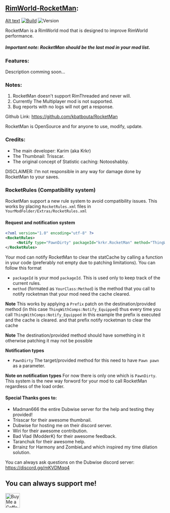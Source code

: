 ## <a href="https://steamcommunity.com/sharedfiles/filedetails/?id=2479389928&searchtext=">RimWorld-RocketMan</a>:
[Alt text](/master/Textures/RocketMan/UI/rocketman_main.pngimg.jpg?raw=true "Optional Title")
[![Build](https://github.com/kbatbouta/RimWorld-RocketMan/actions/workflows/main.yml/badge.svg)](https://github.com/kbatbouta/RimWorld-RocketMan/actions/workflows/main.yml) ![Version](https://img.shields.io/badge/Rimworld-1.2-brightgreen.svg)

RocketMan is a RimWorld mod that is designed to improve RimWorld performance.

##### Important note: RocketMan should be the last mod in your mod list.

### Features:

Description comming soon...

### Notes: 

1. RocketMan doesn't support RimThreaded and never will.
2. Currently The Multiplayer mod is not supported.
3. Bug reports with no logs will not get a response.

Github Link: https://github.com/kbatbouta/RocketMan

RocketMan is OpenSource and for anyone to use, modify, update.

### Credits: 

* The main developer: Karim (aka Krkr)
* The Thumbnail: Trisscar.
* The original concept of Statistic caching: Notooshabby.

DISCLAIMER: I’m not responsible in any way for damage done by RocketMan to your saves. 

### RocketRules (Compatibility system)

RocketMan support a new rule system to avoid compatibility issues.
This works by placing `RocketRules.xml` files in `YourModFolder/Extras/RocketRules.xml`

#### Request and notification system
```xml
<?xml version="1.0" encoding="utf-8" ?>
<RocketRules>
     <Notify type="PawnDirty" packageId="krkr.RocketMan" method="ThingWithComps:Notify_Equipped"/>
</RocketRules>
```
Your mod can notify RocketMan to clear the statCache by calling a function in your code (preferably not empty due to patching limitations). You can follow this format
* `packageId` is your mod `packageId`. This is used only to keep track of the current rules.
* `method` (formated as `YourClass:Method`) is the method that you call to notify rocketman that your mod need the cache cleared.

**Note** This works by applying a `Prefix` patch on the destination/provided method (in this case `ThingWithComps:Notify_Equipped`) thus every time you call `ThingWithComps:Notify_Equipped` in this example the prefix is executed and the cache is cleared.
and that prefix notify rocketman to clear the cache

**Note** The destination/provided method should have something in it otherwise patching it may not be possible

**Notification types**
* `PawnDirty` The target/provided method for this need to have `Pawn pawn` as a parameter. 

**Note on notification types** For now there is only one which is `PawnDirty`. This system is the new way forword for your mod to call RocketMan regardless of the load order.

#### Special Thanks goes to:

* Madman666 the entire Dubwise server for the help and testing they provided!
* Trisscar for their awesome thumbnail.
* Dubwise for hosting me on their discord server.
* Wiri for their awesome contribution.
* Bad Vlad (ModderK) for their awesome feedback.
* Taranchuk for their awesome help.
* Brrainz for Harmony and ZombieLand which inspired my time dilation solution.

You can always ask questions on the Dubwise discord server: https://discord.gg/mKVDMqq4

## You can always support me!
<a href='https://ko-fi.com/karimbat' target='_blank'><img height='35' style='border:0px;height:46px;' src='https://az743702.vo.msecnd.net/cdn/kofi3.png?v=0' border='0' alt='Buy Me a Coffee at ko-fi.com' />
 
